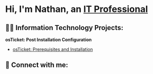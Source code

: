 <h1>Hi, I'm Nathan, an <a href="https://www.linkedin.com/in/nathan-haywood-446826143/">IT Professional</a>
<h2>👨‍💻 Information Technology Projects:</h2>
<b>osTicket: Post Installation Configuration</b>

  - [osTicket: Prerequisites and Installation](https://github.com/nph84/osticket-prereqs/tree/main)



<h2> 📱 Connect with me:</h2>


[linkedin]: https://www.linkedin.com/in/nathan-haywood-446826143/
